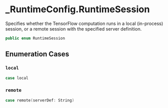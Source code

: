 # \_RuntimeConfig.RuntimeSession

Specifies whether the TensorFlow computation runs in a local (in-process) session, or a
remote session with the specified server definition.

``` swift
public enum RuntimeSession
```

## Enumeration Cases

### `local`

``` swift
case local
```

### `remote`

``` swift
case remote(serverDef: String)
```
